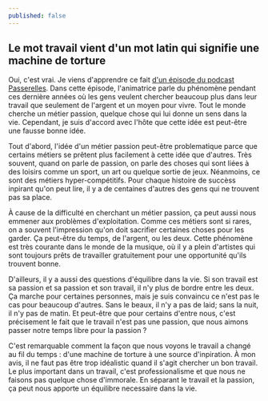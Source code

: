 ```yaml
---
published: false
---
```

## Le mot travail vient d'un mot latin qui signifie une machine de torture

Oui, c'est vrai. Je viens d'apprendre ce fait [d'un épisode du podcast Passerelles](https://open.spotify.com/episode/3ECVfkJBaIe9ZiDDAXstQ3?si=6oF55_GCT8miAffR3eqlPA). Dans cette épisode, l'animatrice parle du phénomène pendant ces dernière années où les gens veulent chercher beaucoup plus dans leur travail que seulement de l'argent et un moyen pour vivre. Tout le monde cherche un métier passion, quelque chose qui lui donne un sens dans la vie. Cependant, je suis d'accord avec l'hôte que cette idée est peut-être une fausse bonne idée.

Tout d'abord, l'idée d'un métier passion peut-être problematique parce que certains métiers se prêtent plus facilement à cette idée que d'autres. Très souvent, quand on parle de passion, on parle des choses qui sont liées à des loisirs comme un sport, un art ou quelque sortie de jeux. Néanmoins, ce sont des métiers hyper-compétitifs. Pour chaque histoire de succèss inpirant qu'on peut lire, il y a de centaines d'autres des gens qui ne trouvent pas sa place.

À cause de la difficulté en cherchant un métier passion, ça peut aussi nous emmener aux problèmes d'exploitation. Comme ces métiers sont si rares, on a souvent l'impression qu'on doit sacrifier certaines choses pour les garder. Ça peut-être du temps, de l'argent, ou les deux. Cette phénomène est très courante dans le monde de la musique, où il y a plein d'artistes qui sont toujours prêts de travailler gratuitement pour une opportunité qu'ils trouvent bonne.

D'ailleurs, il y a aussi des questions d'équilibre dans la vie. Si son travail est sa passion et sa passion et son travail, il n'y plus de bordre entre les deux. Ça marche pour certaines personnes, mais je suis convaincu ce n'est pas le cas pour beaucoup d'autres. Sans le beaux, il n'y a pas de laid; sans la nuit, il n'y pas de matin. Et peut-être que pour certains d'entre nous, c'est précisement le fait que le travail n'est pas une passion, que nous aimons passer notre temps libre pour la passion ?

C'est remarquable comment la façon que nous voyons le travail a changé au fil du temps : d'une machine de torture à une source d'inpiration. À mon avis, il ne faut pas être trop idéalistic quand il s'agit chercher un bon travail. Le plus important dans un travail, c'est professionalisme et que nous ne faisons pas quelque chose d'immorale. En séparant le travail et la passion, ça peut nous apporte un équilibre necessaire dans la vie.
